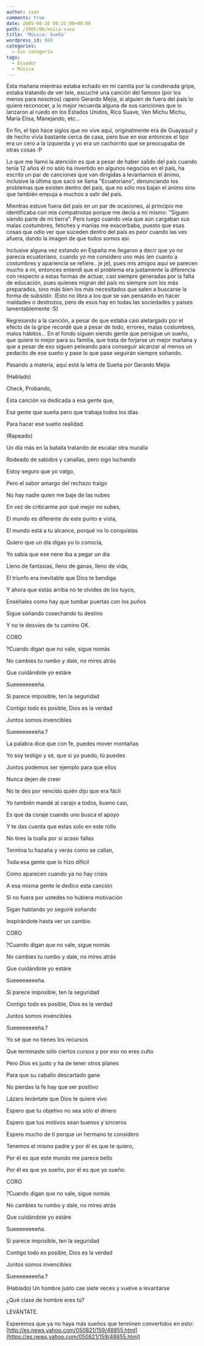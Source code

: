 ```yaml
---
author: ivan
comments: true
date: 2005-08-26 06:21:00+00:00
path: /2005/08/msica-suea
title: 'Música: Sueña'
wordpress_id: 988
categories:
  - Sin categoría
tags:
  - Ecuador
  - Música
---
```


Esta mañana mientras estaba echado en mi camita por la condenada gripe, estaba tratando de ver tele, escuché una canción del famoso (por los menos para nosotros) rapero Gerardo Mejía, si alguien de fuera del país lo quiere reconocer, a lo mejor recuerda alguna de sus canciones que lo lanzaron al ruedo en los Estados Unidos, Rico Suave, Ven Michu Michu, María Elisa, Manejando, etc...

En fin, el tipo hace siglos que no vive aquí, originalmente era de Guayaquil y de hecho vivía bastante cerca de casa, pero bue en ese entonces el tipo era un cero a la izquierda y yo era un cachorrito que se preocupaba de otras cosas :P

Lo que me llamó la atención es que a pesar de haber salido del país cuando tenía 12 años él no sólo ha invertido en algunos negocios en el país, ha escrito un par de canciones que van dirigidas a levantarnos el ánimo, inclusive la última que sacó se llama "Ecuatoriano", denunciando los problemas que existen dentro del país, que no sólo nos bajan el ánimo sino que también empuja a muchos a salir del país.

Mientras estuve fuera del país en un par de ocasiones, al principio me identificaba con mis compatriotas porque me decía a mí mismo: "Siguen siendo parte de mi tierra". Pero luego cuando veía que aún cargaban sus malas costumbres, fetiches y manías me exacerbaba, puesto que esas cosas que odio ver que suceden dentro del país es peor cuando las ves afuera, dando la imagen de que todos somos así.

Inclusive alguna vez estando en España me llegaron a decir que yo no parecía ecuatoriano, cuando yo me considero uno más (en cuanto a costumbres y apariencia se refiere.. je je), pues mis amigos aquí se parecen mucho a mí, entonces entendí que el problema era justamente la diferencia con respecto a estas formas de actuar, casi siempre generadas por la falta de educación, pues quienes migran del país no siempre son los más preparados, sino más bien los más necesitados que salen a buscarse la forma de subsistir. (Esto no libra a los que se van pensando en hacer maldades o destrozos, pero de esos hay en todas las sociedades y países lamentablemente :S)

Regresando a la canción, a pesar de que estaba casi aletargado por el efecto de la gripe recordé que a pesar de todo, errores, malas costumbres, malos hábitos... En el fondo siguen siendo gente que persigue un sueño, que quiere lo mejor para su familia, que trata de forjarse un mejor mañana y que a pesar de eso siguen peleando para conseguir alcanzar al menos un pedacito de ese sueño y pase lo que pase seguirán siempre soñando.

Pasando a materia, aquí está la letra de Sueña por Gerardo Mejía:

(Hablado)

Check, Probando,

Esta canción va dedicada a esa gente que,

Esa gente que sueña pero que trabaja todos los días

Para hacer ese sueño realidad.

(Rapeado)

Un día más en la batalla tratando de escalar otra muralla

Rodeado de sabidos y canallas, pero sigo luchando

Estoy seguro que yo valgo,

Pero el sabor amargo del rechazo traigo

No hay nadie quien me baje de las nubes

En vez de criticarme por qué mejor no subes,

El mundo es diferente de este punto e vista,

El mundo está a tu alcance, porqué no lo conquistas

Quiero que un día digas yo lo conocía,

Yo sabía que ese nene iba a pegar un día

Lleno de fantasías, lleno de ganas, lleno de vida,

El triunfo era inevitable que Dios te bendiga

Y ahora que estás arriba no te olvides de los tuyos,

Enséñales como hay que tumbar puertas con los puños

Sigue soñando cosechando tu destino

Y no te desvíes de tu camino OK.

CORO

?Cuando digan que no vale, sigue nomás

No cambies tu rumbo y dale, no mires atrás

Que cuidándote yo estáre

Sueeeeeeeeña.

Si parece imposible, ten la seguridad

Contigo todo es posible, Dios es la verdad

Juntos somos invencibles

Sueeeeeeeeña.?

La palabra dice que con fe, puedes mover montañas

Yo soy testigo y sé, que si yo puedo, tú puedes

Juntos podemos ser ejemplo para que ellos

Nunca dejen de creer

No te des por vencido quién dijo que era fácil

Yo también mandé al carajo a todos, bueno casi,

Es que da coraje cuando uno busca el apoyo

Y te das cuenta que estas solo en este rollo

No tires la toalla por si acaso fallas

Termina tu hazaña y verás como se callan,

Toda esa gente que lo hizo difícil

Como aparecen cuando ya no hay crisis

A esa misma gente le dedico esta canción

Si no fuera por ustedes no hubiera motivación

Sigan hablando yo seguiré soñando

Inspirándote hasta ver un cambio

CORO

?Cuando digan que no vale, sigue nomás

No cambies tu rumbo y dale, no mires atrás

Que cuidándote yo estáre

Sueeeeeeeeña.

Si parece imposible, ten la seguridad

Contigo todo es posible, Dios es la verdad

Juntos somos invencibles

Sueeeeeeeeña.?

Yo sé que no tienes los recursos

Que terminaste sólo ciertos cursos y por eso no eres culto

Pero Dios es justo y ha de tener otros planes

Para que su caballo descartado gane

No pierdas la fe hay que ser positivo

Lázaro levántate que Dios te quiere vivo

Espero que tu objetivo no sea sólo el dinero

Espero que tus motivos sean buenos y sinceros

Espero mucho de ti porque un hermano te considero

Tenemos el mismo padre y por él es que te quiero,

Por él es que este mundo me parece bello

Por él es que yo sueño, por él es que yo sueño.

CORO

?Cuando digan que no vale, sigue nomás

No cambies tu rumbo y dale, no mires atrás

Que cuidándote yo estáre

Sueeeeeeeeña.

Si parece imposible, ten la seguridad

Contigo todo es posible, Dios es la verdad

Juntos somos invencibles

Sueeeeeeeeña.?

(Hablado) Un hombre justo cae siete veces y vuelve a levantarse

¿Qué clase de hombre eres tú?

LEVÁNTATE.

Esperemos que ya no haya más sueños que terminen convertidos en esto: [http://es.news.yahoo.com/050821/159/48855.html](https://es.news.yahoo.com/050821/159/48855.html)
